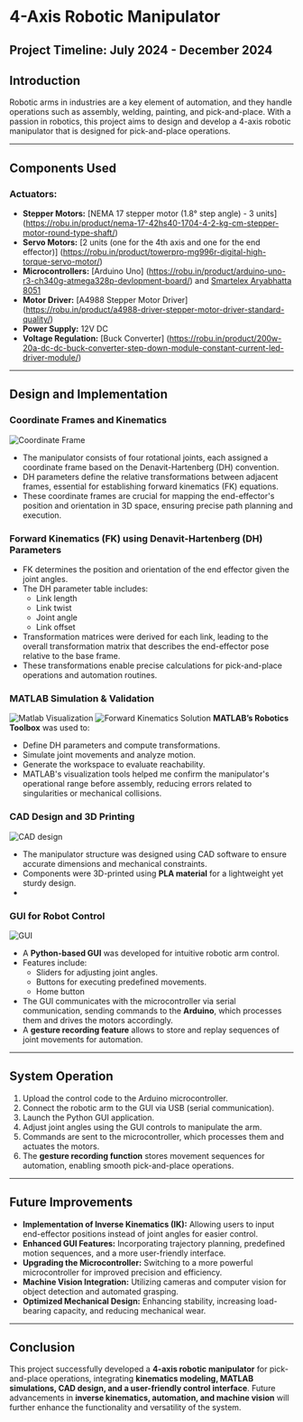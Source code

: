 # 4-Axis Robotic Manipulator

## Project Timeline: July 2024 - December 2024

## Introduction
Robotic arms in industries are a key element of automation, and they handle operations such as assembly, welding, painting, and pick-and-place. With a passion in robotics, this project aims to design and develop a 4-axis robotic manipulator that is designed for pick-and-place operations.

---

## Components Used
### Actuators:
- **Stepper Motors:** [NEMA 17 stepper motor (1.8° step angle) - 3 units] (https://robu.in/product/nema-17-42hs40-1704-4-2-kg-cm-stepper-motor-round-type-shaft/)
- **Servo Motors:** [2 units (one for the 4th axis and one for the end effector)] (https://robu.in/product/towerpro-mg996r-digital-high-torque-servo-motor/)
- **Microcontrollers:** [Arduino Uno] (https://robu.in/product/arduino-uno-r3-ch340g-atmega328p-devlopment-board/) and [Smartelex Aryabhatta 8051](https://robu.in/product/smartelex-aryabhatta-8051-microcontroller-development-board-at89s52-with-onboard-usb-programmer/)
- **Motor Driver:** [A4988 Stepper Motor Driver] (https://robu.in/product/a4988-driver-stepper-motor-driver-standard-quality/)
- **Power Supply:** 12V DC
- **Voltage Regulation:** [Buck Converter] (https://robu.in/product/200w-20a-dc-dc-buck-converter-step-down-module-constant-current-led-driver-module/)

---

## Design and Implementation

### Coordinate Frames and Kinematics
![Coordinate Frame](FAM_media/FA1.png)

- The manipulator consists of four rotational joints, each assigned a coordinate frame based on the Denavit-Hartenberg (DH) convention.
- DH parameters define the relative transformations between adjacent frames, essential for establishing forward kinematics (FK) equations.
- These coordinate frames are crucial for mapping the end-effector's position and orientation in 3D space, ensuring precise path planning and execution.

### Forward Kinematics (FK) using Denavit-Hartenberg (DH) Parameters
- FK determines the position and orientation of the end effector given the joint angles.
- The DH parameter table includes:
  - Link length
  - Link twist
  - Joint angle
  - Link offset
- Transformation matrices were derived for each link, leading to the overall transformation matrix that describes the end-effector pose relative to the base frame.
- These transformations enable precise calculations for pick-and-place operations and automation routines.

### MATLAB Simulation & Validation
![Matlab Visualization](FAM_media/FrameArrangement.png)
![Forward Kinematics Solution](FAM_media/FKS.png)
**MATLAB’s Robotics Toolbox** was used to:
  - Define DH parameters and compute transformations.
  - Simulate joint movements and analyze motion.
  - Generate the workspace to evaluate reachability.
- MATLAB's visualization tools helped me confirm the manipulator's operational range before assembly, reducing errors related to singularities or mechanical collisions.

### CAD Design and 3D Printing
![CAD design](FAM_media/Bharath.png)
- The manipulator structure was designed using CAD software to ensure accurate dimensions and mechanical constraints.
- Components were 3D-printed using **PLA material** for a lightweight yet sturdy design.
- 
### GUI for Robot Control 
![GUI](FAM_media/GUI.png)
- A **Python-based GUI** was developed for intuitive robotic arm control.
- Features include:
  - Sliders for adjusting joint angles.
  - Buttons for executing predefined movements.
  - Home button
- The GUI communicates with the microcontroller via serial communication, sending commands to the **Arduino**, which processes them and drives the motors accordingly.
- A **gesture recording feature** allows to store and replay sequences of joint movements for automation.

---

## System Operation
1. Upload the control code to the Arduino microcontroller.
2. Connect the robotic arm to the GUI via USB (serial communication).
3. Launch the Python GUI application.
4. Adjust joint angles using the GUI controls to manipulate the arm.
5. Commands are sent to the microcontroller, which processes them and actuates the motors.
6. The **gesture recording function** stores movement sequences for automation, enabling smooth pick-and-place operations.

---

## Future Improvements
- **Implementation of Inverse Kinematics (IK):** Allowing users to input end-effector positions instead of joint angles for easier control.
- **Enhanced GUI Features:** Incorporating trajectory planning, predefined motion sequences, and a more user-friendly interface.
- **Upgrading the Microcontroller:** Switching to a more powerful microcontroller for improved precision and efficiency.
- **Machine Vision Integration:** Utilizing cameras and computer vision for object detection and automated grasping.
- **Optimized Mechanical Design:** Enhancing stability, increasing load-bearing capacity, and reducing mechanical wear.

---

## Conclusion
This project successfully developed a **4-axis robotic manipulator** for pick-and-place operations, integrating **kinematics modeling, MATLAB simulations, CAD design, and a user-friendly control interface**. Future advancements in **inverse kinematics, automation, and machine vision** will further enhance the functionality and versatility of the system.
